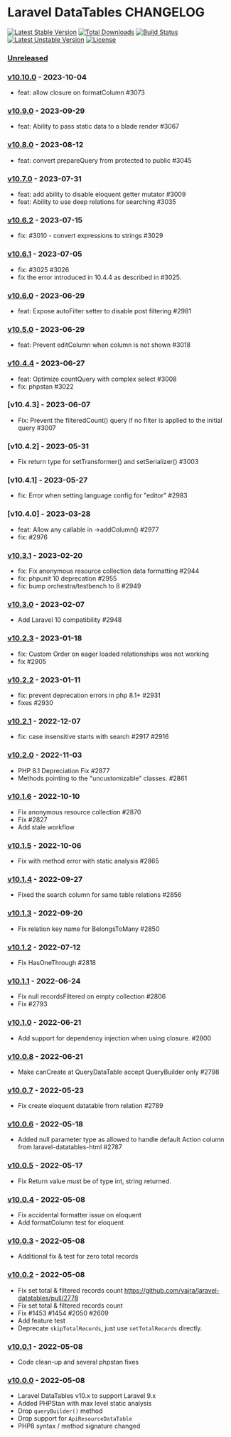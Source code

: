 # Laravel DataTables CHANGELOG

[![Latest Stable Version](https://poser.pugx.org/yajra/laravel-datatables-oracle/v/stable.png)](https://packagist.org/packages/yajra/laravel-datatables-oracle)
[![Total Downloads](https://poser.pugx.org/yajra/laravel-datatables-oracle/downloads.png)](https://packagist.org/packages/yajra/laravel-datatables-oracle)
[![Build Status](https://travis-ci.org/yajra/laravel-datatables.png?branch=master)](https://travis-ci.org/yajra/laravel-datatables)
[![Latest Unstable Version](https://poser.pugx.org/yajra/laravel-datatables-oracle/v/unstable.svg)](https://packagist.org/packages/yajra/laravel-datatables-oracle)
[![License](https://poser.pugx.org/yajra/laravel-datatables-oracle/license.svg)](https://packagist.org/packages/yajra/laravel-datatables-oracle)

### [Unreleased]

### [v10.10.0] - 2023-10-04

- feat: allow closure on formatColumn #3073

### [v10.9.0] - 2023-09-29

- feat: Ability to pass static data to a blade render #3067

### [v10.8.0] - 2023-08-12

- feat: convert prepareQuery from protected to public #3045

### [v10.7.0] - 2023-07-31

- feat: add ability to disable eloquent getter mutator #3009
- feat: Ability to use deep relations for searching #3035

### [v10.6.2] - 2023-07-15

- fix: #3010 - convert expressions to strings #3029

### [v10.6.1] - 2023-07-05

- fix: #3025 #3026
- fix the error introduced in 10.4.4 as described in #3025.

### [v10.6.0] - 2023-06-29

- feat: Expose autoFilter setter to disable post filtering #2981
 
### [v10.5.0] - 2023-06-29

- feat: Prevent editColumn when column is not shown #3018

### [v10.4.4] - 2023-06-27

- feat: Optimize countQuery with complex select #3008
- fix: phpstan #3022

### [v10.4.3] - 2023-06-07

- Fix: Prevent the filteredCount() query if no filter is applied to the initial query #3007

### [v10.4.2] - 2023-05-31

- Fix return type for setTransformer() and setSerializer() #3003

### [v10.4.1] - 2023-05-27

- fix: Error when setting language config for "editor" #2983

### [v10.4.0] - 2023-03-28

- feat: Allow any callable in ->addColumn() #2977
- fix: #2976

### [v10.3.1] - 2023-02-20

- fix: Fix anonymous resource collection data formatting #2944
- fix: phpunit 10 deprecation #2955
- fix: bump orchestra/testbench to 8 #2949

### [v10.3.0] - 2023-02-07

- Add Laravel 10 compatibility #2948

### [v10.2.3] - 2023-01-18

- fix: Custom Order on eager loaded relationships was not working
- fix #2905

### [v10.2.2] - 2023-01-11

- fix: prevent deprecation errors in php 8.1+ #2931
- fixes #2930

### [v10.2.1] - 2022-12-07

- fix: case insensitive starts with search #2917 #2916

### [v10.2.0] - 2022-11-03

- PHP 8.1 Depreciation Fix #2877
- Methods pointing to the "uncustomizable" classes. #2861

### [v10.1.6] - 2022-10-10

- Fix anonymous resource collection #2870
- Fix #2827
- Add stale workflow

### [v10.1.5] - 2022-10-06

- Fix with method error with static analysis #2865

### [v10.1.4] - 2022-09-27

- Fixed the search column for same table relations #2856

### [v10.1.3] - 2022-09-20

- Fix relation key name for BelongsToMany #2850

### [v10.1.2] - 2022-07-12

- Fix HasOneThrough #2818

### [v10.1.1] - 2022-06-24

- Fix null recordsFiltered on empty collection #2806
- Fix #2793

### [v10.1.0] - 2022-06-21

- Add support for dependency injection when using closure. #2800

### [v10.0.8] - 2022-06-21

- Make canCreate at QueryDataTable accept QueryBuilder only #2798

### [v10.0.7] - 2022-05-23

- Fix create eloquent datatable from relation #2789

### [v10.0.6] - 2022-05-18

- Added null parameter type as allowed to handle default Action column from laravel-datatables-html #2787

### [v10.0.5] - 2022-05-17

- Fix Return value must be of type int, string returned.

### [v10.0.4] - 2022-05-08

- Fix accidental formatter issue on eloquent 
- Add formatColumn test for eloquent

### [v10.0.3] - 2022-05-08

- Additional fix & test for zero total records

### [v10.0.2] - 2022-05-08

- Fix set total & filtered records count https://github.com/yajra/laravel-datatables/pull/2778
- Fix set total & filtered records count
- Fix #1453 #1454 #2050 #2609
- Add feature test
- Deprecate `skipTotalRecords`, just use `setTotalRecords` directly.

### [v10.0.1] - 2022-05-08

- Code clean-up and several phpstan fixes

### [v10.0.0] - 2022-05-08

- Laravel DataTables v10.x to support Laravel 9.x
- Added PHPStan with max level static analysis
- Drop `queryBuilder()` method
- Drop support for `ApiResourceDataTable`
- PHP8 syntax / method signature changed

[Unreleased]: https://github.com/yajra/laravel-datatables/compare/v10.10.0...10.x
[v10.10.0]: https://github.com/yajra/laravel-datatables/compare/v10.10.0...v10.9.0
[v10.9.0]: https://github.com/yajra/laravel-datatables/compare/v10.9.0...v10.8.0
[v10.8.0]: https://github.com/yajra/laravel-datatables/compare/v10.8.0...v10.7.0
[v10.7.0]: https://github.com/yajra/laravel-datatables/compare/v10.7.0...v10.6.2
[v10.6.2]: https://github.com/yajra/laravel-datatables/compare/v10.6.2...v10.6.1
[v10.6.1]: https://github.com/yajra/laravel-datatables/compare/v10.6.1...v10.6.0
[v10.6.0]: https://github.com/yajra/laravel-datatables/compare/v10.6.0...v10.5.0
[v10.5.0]: https://github.com/yajra/laravel-datatables/compare/v10.5.0...v10.4.4
[v10.4.4]: https://github.com/yajra/laravel-datatables/compare/v10.4.4...v10.4.3
[v10.3.1]: https://github.com/yajra/laravel-datatables/compare/v10.3.1...v10.3.0
[v10.3.1]: https://github.com/yajra/laravel-datatables/compare/v10.3.1...v10.3.0
[v10.3.0]: https://github.com/yajra/laravel-datatables/compare/v10.3.0...v10.2.3
[v10.2.3]: https://github.com/yajra/laravel-datatables/compare/v10.2.3...v10.2.2
[v10.2.2]: https://github.com/yajra/laravel-datatables/compare/v10.2.2...v10.2.1
[v10.2.1]: https://github.com/yajra/laravel-datatables/compare/v10.2.1...v10.2.0
[v10.2.0]: https://github.com/yajra/laravel-datatables/compare/v10.2.0...v10.1.6
[v10.1.6]: https://github.com/yajra/laravel-datatables/compare/v10.1.6...v10.1.5
[v10.1.5]: https://github.com/yajra/laravel-datatables/compare/v10.1.5...v10.1.4
[v10.1.4]: https://github.com/yajra/laravel-datatables/compare/v10.1.4...v10.1.3
[v10.1.3]: https://github.com/yajra/laravel-datatables/compare/v10.1.3...v10.1.2
[v10.1.2]: https://github.com/yajra/laravel-datatables/compare/v10.1.2...v10.1.1
[v10.1.1]: https://github.com/yajra/laravel-datatables/compare/v10.1.1...v10.1.0
[v10.1.0]: https://github.com/yajra/laravel-datatables/compare/v10.1.0...v10.0.8
[v10.0.8]: https://github.com/yajra/laravel-datatables/compare/v10.0.8...v10.0.7
[v10.0.7]: https://github.com/yajra/laravel-datatables/compare/v10.0.7...v10.0.6
[v10.0.6]: https://github.com/yajra/laravel-datatables/compare/v10.0.6...v10.0.5
[v10.0.5]: https://github.com/yajra/laravel-datatables/compare/v10.0.5...v10.0.4
[v10.0.4]: https://github.com/yajra/laravel-datatables/compare/v10.0.4...v10.0.3
[v10.0.3]: https://github.com/yajra/laravel-datatables/compare/v10.0.3...v10.0.2
[v10.0.2]: https://github.com/yajra/laravel-datatables/compare/v10.0.2...v10.0.1
[v10.0.1]: https://github.com/yajra/laravel-datatables/compare/v10.0.1...v10.0.0
[v10.0.0]: https://github.com/yajra/laravel-datatables/compare/v10.0.0...10.x
